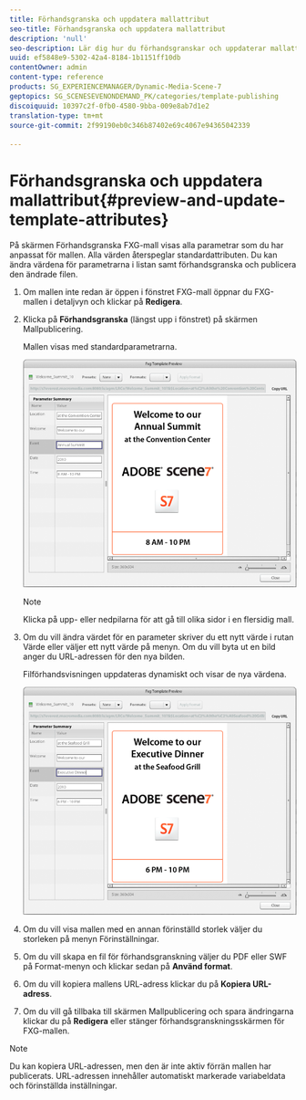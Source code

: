 ```yaml
---
title: Förhandsgranska och uppdatera mallattribut
seo-title: Förhandsgranska och uppdatera mallattribut
description: 'null'
seo-description: Lär dig hur du förhandsgranskar och uppdaterar mallattribut.
uuid: ef5848e9-5302-42a4-8184-1b1151ff10db
contentOwner: admin
content-type: reference
products: SG_EXPERIENCEMANAGER/Dynamic-Media-Scene-7
geptopics: SG_SCENESEVENONDEMAND_PK/categories/template-publishing
discoiquuid: 10397c2f-0fb0-4580-9bba-009e8ab7d1e2
translation-type: tm+mt
source-git-commit: 2f99190eb0c346b87402e69c4067e94365042339

---
```



# Förhandsgranska och uppdatera mallattribut{#preview-and-update-template-attributes}

På skärmen Förhandsgranska FXG-mall visas alla parametrar som du har anpassat för mallen. Alla värden återspeglar standardattributen. Du kan ändra värdena för parametrarna i listan samt förhandsgranska och publicera den ändrade filen.

1. Om mallen inte redan är öppen i fönstret FXG-mall öppnar du FXG-mallen i detaljvyn och klickar på **Redigera**.
1. Klicka på **Förhandsgranska** (längst upp i fönstret) på skärmen Mallpublicering.

   Mallen visas med standardparametrarna.

   ![Standardparametrar på förhandsgranskningsskärmen för FXG-mallar](/help/assets/wp_fxg_preview_a.png)

   >[!NOTE]
   >
   >Klicka på upp- eller nedpilarna för att gå till olika sidor i en flersidig mall.

1. Om du vill ändra värdet för en parameter skriver du ett nytt värde i rutan Värde eller väljer ett nytt värde på menyn. Om du vill byta ut en bild anger du URL-adressen för den nya bilden.

   Filförhandsvisningen uppdateras dynamiskt och visar de nya värdena.

   ![Nya värden visas dynamiskt.](/help/assets/wp_fxg_preview_b.png)

1. Om du vill visa mallen med en annan förinställd storlek väljer du storleken på menyn Förinställningar.
1. Om du vill skapa en fil för förhandsgranskning väljer du PDF eller SWF på Format-menyn och klickar sedan på **Använd format**.
1. Om du vill kopiera mallens URL-adress klickar du på **Kopiera URL-adress**.
1. Om du vill gå tillbaka till skärmen Mallpublicering och spara ändringarna klickar du på **Redigera** eller stänger förhandsgranskningsskärmen för FXG-mallen.

>[!NOTE]
>
>Du kan kopiera URL-adressen, men den är inte aktiv förrän mallen har publicerats. URL-adressen innehåller automatiskt markerade variabeldata och förinställda inställningar.

